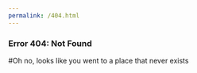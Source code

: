 ```yaml
---
permalink: /404.html
---
```


### Error 404: Not Found

#Oh no, looks like you went to a place that never exists
